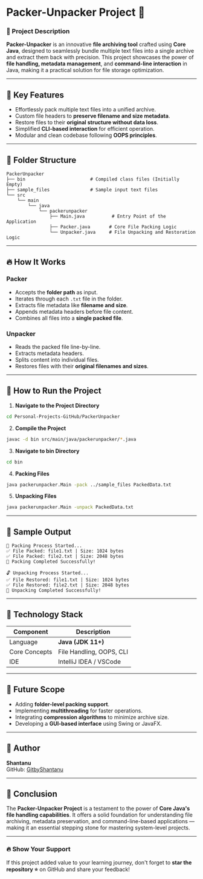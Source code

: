 # Packer-Unpacker Project 🚀

### 📌 Project Description

**Packer-Unpacker** is an innovative **file archiving tool** crafted using **Core Java**, designed to seamlessly bundle multiple text files into a single archive and extract them back with precision. This project showcases the power of **file handling, metadata management**, and **command-line interaction** in Java, making it a practical solution for file storage optimization.

---

## 🔑 Key Features

- Effortlessly pack multiple text files into a unified archive.
- Custom file headers to **preserve filename and size metadata**.
- Restore files to their **original structure without data loss**.
- Simplified **CLI-based interaction** for efficient operation.
- Modular and clean codebase following **OOPS principles**.

---

## 📂 Folder Structure

```
PackerUnpacker
├── bin                        # Compiled class files (Initially Empty)
├── sample_files               # Sample input text files
└── src
    └── main
        └── java
            └── packerunpacker
                ├── Main.java          # Entry Point of the Application
                ├── Packer.java       # Core File Packing Logic
                └── Unpacker.java     # File Unpacking and Restoration Logic
```

---

## 🔥 How It Works

### Packer

- Accepts the **folder path** as input.
- Iterates through each `.txt` file in the folder.
- Extracts file metadata like **filename and size**.
- Appends metadata headers before file content.
- Combines all files into a **single packed file**.

### Unpacker

- Reads the packed file line-by-line.
- Extracts metadata headers.
- Splits content into individual files.
- Restores files with their **original filenames and sizes**.

---

## 🎯 How to Run the Project

1. **Navigate to the Project Directory**

```bash
cd Personal-Projects-GitHub/PackerUnpacker
```

2. **Compile the Project**

```bash
javac -d bin src/main/java/packerunpacker/*.java
```

3. **Navigate to bin Directory**

```bash
cd bin
```

4. **Packing Files**

```bash
java packerunpacker.Main -pack ../sample_files PackedData.txt
```

5. **Unpacking Files**

```bash
java packerunpacker.Main -unpack PackedData.txt
```

---

## 📌 Sample Output

```
🔄 Packing Process Started...
✅ File Packed: file1.txt | Size: 1024 bytes
✅ File Packed: file2.txt | Size: 2048 bytes
🎯 Packing Completed Successfully!

🔓 Unpacking Process Started...
✅ File Restored: file1.txt | Size: 1024 bytes
✅ File Restored: file2.txt | Size: 2048 bytes
🎯 Unpacking Completed Successfully!
```

---

## 🔑 Technology Stack

| Component      | Description              |
|---------------|--------------------------|
| Language      | **Java (JDK 11+)**      |
| Core Concepts | File Handling, OOPS, CLI |
| IDE           | IntelliJ IDEA / VSCode   |

---

## 🎯 Future Scope

- Adding **folder-level packing support**.
- Implementing **multithreading** for faster operations.
- Integrating **compression algorithms** to minimize archive size.
- Developing a **GUI-based interface** using Swing or JavaFX.

---

## 👤 Author

**Shantanu**  
GitHub: [GitbyShantanu](https://github.com/GitbyShantanu)  

---

## 💪 Conclusion

The **Packer-Unpacker Project** is a testament to the power of **Core Java's file handling capabilities**. It offers a solid foundation for understanding file archiving, metadata preservation, and command-line-based applications — making it an essential stepping stone for mastering system-level projects.

---

### 🔥 Show Your Support

If this project added value to your learning journey, don't forget to **star the repository ⭐** on GitHub and share your feedback!

